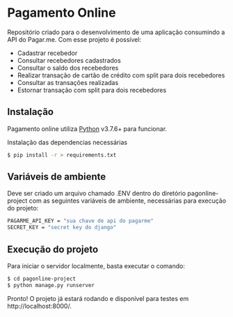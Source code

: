 # Pagamento Online

Repositório criado para o desenvolvimento de uma aplicação consumindo a API do Pagar.me. Com esse projeto é possível:

  - Cadastrar recebedor
  - Consultar recebedores cadastrados
  - Consultar o saldo dos recebedores
  - Realizar transação de cartão de crédito com split para dois recebedores
  - Consultar as transações realizadas
  - Estornar transação com split para dois recebedores

## Instalação

Pagamento online utiliza [Python](https://www.python.org/) v3.7.6+ para funcionar.

Instalação das dependencias necessárias

```sh
$ pip install -r > requirements.txt
```

## Variáveis de ambiente

Deve ser criado um arquivo chamado .ENV dentro do diretório pagonline-project com as seguintes variáveis de ambiente, necessárias para execução do projeto:
```sh
PAGARME_API_KEY = "sua chave de api do pagarme"
SECRET_KEY = "secret key do django"
```

## Execução do projeto

Para iniciar o servidor localmente, basta executar o comando:
```sh
$ cd pagonline-project
$ python manage.py runserver
```
Pronto! O projeto já estará rodando e disponível para testes em http://localhost:8000/.
